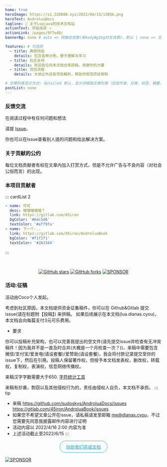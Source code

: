 ```yaml
---
home: true
heroImage: https://s1.328888.xyz/2022/04/15/i5DQk.png
heroText: AndroluaDocs
tagline: 🚀 关于Luajava的技术文档站
actionText: 开始阅读 →
actionLink: /pages/9f7e48/
bannerBg: none # auto => 网格纹背景(有bodyBgImg时无背景)，默认 | none => 无 | '大图地址' | background: 自定义背景样式       提示：如发现文本颜色不适应你的背景时可以到palette.styl修改$bannerTextColor变量

features: # 可选的
  - title: 典例供给
    details: 包含各种示例，便于理解与学习
  - title: 社区支持
    details: 欢迎各位向本文档仓库投稿，贡献你的力量
  - title: 项目流程
    details: 大纲之外还有项目解析，帮助你规范项目架构

# 文章列表显示方式: detailed 默认，显示详细版文章列表（包括作者、分类、标签、摘要、分页等）| simple => 显示简约版文章列表（仅标题和日期）| none 不显示文章列表
postList: none
---
```



### 反馈交流

在阅读过程中有任何问题和想法

请提 [Issue](https://github.com/sudoskys/AndroluaDocs/issues)。

你也可以在Issue查看别人提的问题和给出解决方案。

### 关于贡献的公约

每位文档贡献者有权在文章内加入打赏方式，但是不允许广告与不良内容（对社会公俗而言）的出现。

### 本项目贡献者

::: cardList 2
```yaml
- name: 可可
  desc: 喵喵喵喵喵？
  link: https://gitlab.com/45iron
  bgColor: '#6dc5d6'
  textColor: '#eff9fa'
- name: 下一个...
  link: https://gitlab.com/45iron/AndroluaBook
  bgColor: '#f1f1f1'
  textColor: '#2A3344'
```
:::

<br/>
<p align="center">
  <a href="https://github.com/sudoskys/AndroluaDocs" target="_blank"><img src='https://img.shields.io/github/stars/sudoskys/AndroluaDocs' alt='GitHub stars' class="no-zoom"></a>
  <a href="https://github.com/sudoskys/AndroluaDocs" target="_blank"><img src='https://img.shields.io/github/forks/sudoskys/AndroluaDocs' alt='GitHub forks' class="no-zoom"></a>
  <a href="https://azz.net/ly233"><img src="https://img.shields.io/badge/Sponsor-Alipay-ff69b4" alt="SPONSOR"
class="no-zoom"></a>
</p>


### 活动:征稿

活动由Coco个人发起。

考虑到社区原因，本文档提供资金征集稿件，你可以在 Github&Gitlab 提交issue(请在标题附【投稿】) 来供稿。
如果后续展示在本文档(lua.dianas.cyou)，本文档会向每篇支付3元可乐费用。

- 要求

你可以投稿补充架构，也可以完善我提出的空文件(请先提交issue并检查有无冲突稿件！因为我并不是一直及时合并(大概是一个月检查一次？))，来稿中需要包含微信/支付宝/爱发电(请设套餐)/爱赞助(请设套餐)，我会将付款记录提交至你的issue下，然后在引用。投稿人保留著作权，但授予本文档发表权，删改权，转载权，复制权，表演权，信息网络传播权。

来稿汉字字数需要大于650.
[字符统计工具](https://eteste.com/)

来稿有抄袭，剽窃以及其他侵权行为的，责任由侵权人自负，本文档不承担。
::: tip
- 来稿 https://github.com/sudoskys/AndroluaDocs/issues  https://gitlab.com/45iron/AndroluaBook/issues
- 如果您不希望文章公开在issue，请私稿请发至邮箱 me@dianas.cyou，不过您需要先同意我披露邮件内容进行证明
- 活动内容以 2022/4/16 2:00 内容为准
- 上述活动截止至2022/6/15
:::


<p align="center">
  <a class="become-sponsor" href="https://gitlab.com/45iron/AndroluaBook">协助我们完成文档</a>
</p>

<style>
.become-sponsor{
  padding: 8px 20px;
  display: inline-block;
  color: #11a8cd;
  border-radius: 30px;
  box-sizing: border-box;
  border: 1px solid #11a8cd;
}
</style>

<!--
## 🎖特别用户
::: cardList 2
```yaml
- name: OpenHarmony
  desc: 开放原子开源基金会
  link: https://docs.openharmony.cn/pages/000000/
  bgColor: '#f1f1f1'
  textColor: '#2A3344'
- name: MyBatis-Plus官网
  desc: 🚀为简化开发而生
  link: https://baomidou.com/
  bgColor: '#f1f1f1'
  textColor: '#2A3344'
- name: Deepin 社区
  desc: Deepin 应用开发技术分享、DTK开发经验等
  link: https://docs.deepin.org
  bgColor: '#f1f1f1'
  textColor: '#2A3344'
- name: VForm官网
  desc: 低代码表单优选方案，拖拽式设计，一键生成源码
  link: http://www.vform666.com
  bgColor: '#f1f1f1'
  textColor: '#2A3344'
```
:::
 -->
  <footer>
      <div>
    <a href="https://gitlab.com"><img src="https://count.getloli.com/get/@45iron-gitlab-AndroluaBook?theme=moebooru" alt="SPONSOR"
class="no-zoom"></a>
  </div>
  </footer>


<!-- Happy new year -->
<!-- <br/><br/>
<div class="container-happy">
  <div>
    <span>Happy</span>
    <span>Wish</span>
  </div>
    <div>
    <span>New</span>
    <span>You</span>
  </div>
  <footer>
      <div>
    <span>Year</span>
    <span>Luck</span>
  </div>
  <div>
    <span>2022</span>
    <span>Tomorrow</span>
  </div>
  </footer>
</div>

<style>
.container-happy {
  font-size: 18px;
  font-family: Times New Roman;
  perspective: 35rem;
  width: 100%;
  margin: 0 auto;
  color: tomato;
  opacity: 0.8;
}

.container-happy footer {
  perspective: 35rem;
  transform: translateY(-1.4rem);
}

.container-happy div {
  font-size: 5rem;
  height: 6rem;
  overflow: hidden;
  text-transform: uppercase;

}

.container-happy div>span {
  display: block;
  height: 6rem;
  padding: 0 1rem;
  font-weight: bold;
  letter-spacing: .2rem;
  text-align: center;
  transition: .3s;
}

.container-happy:hover div>span {
  transform: translateY(-100%);
}

.container-happy div:nth-child(odd) {
  background-color: #EBFCFF;
  transform: rotateX(30deg);
}

.container-happy div:nth-child(even) {
  background-color: #E6F4F1;
  transform: translateY(-.6rem) rotateX(-30deg);
}
</style> -->



